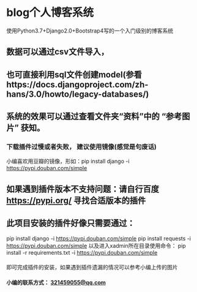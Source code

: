 # blog个人博客系统
使用Python3.7+Django2.0+Bootstrap4写的一个入门级别的博客系统
####
## 数据可以通过csv文件导入，
## 也可直接利用sql文件创建model(参看https://docs.djangoproject.com/zh-hans/3.0/howto/legacy-databases/)
####
## 系统的效果可以通过查看文件夹“资料”中的 “参考图片” 获知。
####
### 下载插件过慢或者失败， 建议使用镜像(感觉是句废话)
小编喜欢用豆瓣的镜像，形如：pip install django -i https://pypi.douban.com/simple
####
## 如果遇到插件版本不支持问题：请自行百度 https://pypi.org/ 寻找合适版本的插件
####
## 此项目安装的插件好像只需要通过：
pip install django -i https://pypi.douban.com/simple
pip install requests -i https://pypi.douban.com/simple
以及进入xadmin所在目录使用命令：
pip install -r requirements.txt -i https://pypi.douban.com/simple
####
即可完成插件的安装，如果遇到插件遗漏的情况可以参考小编上传的图片
####
#### 小编的联系方式： 321459055@qq.com
